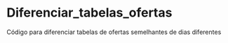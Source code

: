 # Diferenciar_tabelas_ofertas
Código para diferenciar tabelas de ofertas semelhantes de dias diferentes
